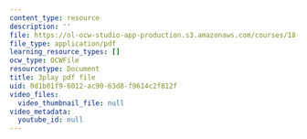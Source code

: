 ```yaml
---
content_type: resource
description: ''
file: https://ol-ocw-studio-app-production.s3.amazonaws.com/courses/18-03sc-differential-equations-fall-2011/0d1b01f96012ac9063d8f9614c2f812f_heBvViSi9xQ.pdf
file_type: application/pdf
learning_resource_types: []
ocw_type: OCWFile
resourcetype: Document
title: 3play pdf file
uid: 0d1b01f9-6012-ac90-63d8-f9614c2f812f
video_files:
  video_thumbnail_file: null
video_metadata:
  youtube_id: null
---
```

